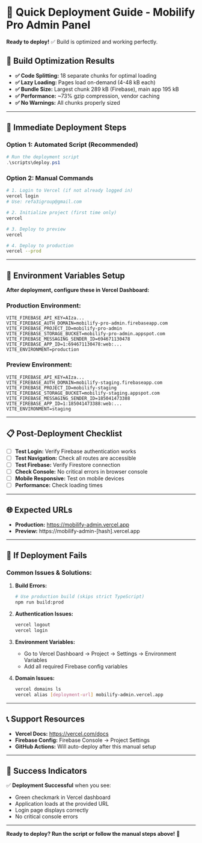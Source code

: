 # 🚀 **Quick Deployment Guide - Mobilify Pro Admin Panel**

**Ready to deploy!** ✅ Build is optimized and working perfectly.

## **🎯 Build Optimization Results**
- **✅ Code Splitting:** 18 separate chunks for optimal loading
- **✅ Lazy Loading:** Pages load on-demand (4-48 kB each)
- **✅ Bundle Size:** Largest chunk 289 kB (Firebase), main app 195 kB
- **✅ Performance:** ~73% gzip compression, vendor caching
- **✅ No Warnings:** All chunks properly sized

---

## **🎯 Immediate Deployment Steps**

### **Option 1: Automated Script (Recommended)**

```powershell
# Run the deployment script
.\scripts\deploy.ps1
```

### **Option 2: Manual Commands**

```bash
# 1. Login to Vercel (if not already logged in)
vercel login
# Use: refa3igroup@gmail.com

# 2. Initialize project (first time only)
vercel

# 3. Deploy to preview
vercel

# 4. Deploy to production
vercel --prod
```

---

## **🔧 Environment Variables Setup**

**After deployment, configure these in Vercel Dashboard:**

### **Production Environment:**
```
VITE_FIREBASE_API_KEY=AIza...
VITE_FIREBASE_AUTH_DOMAIN=mobilify-pro-admin.firebaseapp.com
VITE_FIREBASE_PROJECT_ID=mobilify-pro-admin
VITE_FIREBASE_STORAGE_BUCKET=mobilify-pro-admin.appspot.com
VITE_FIREBASE_MESSAGING_SENDER_ID=694671130478
VITE_FIREBASE_APP_ID=1:694671130478:web:...
VITE_ENVIRONMENT=production
```

### **Preview Environment:**
```
VITE_FIREBASE_API_KEY=AIza...
VITE_FIREBASE_AUTH_DOMAIN=mobilify-staging.firebaseapp.com
VITE_FIREBASE_PROJECT_ID=mobilify-staging
VITE_FIREBASE_STORAGE_BUCKET=mobilify-staging.appspot.com
VITE_FIREBASE_MESSAGING_SENDER_ID=185041473388
VITE_FIREBASE_APP_ID=1:185041473388:web:...
VITE_ENVIRONMENT=staging
```

---

## **📋 Post-Deployment Checklist**

- [ ] **Test Login:** Verify Firebase authentication works
- [ ] **Test Navigation:** Check all routes are accessible
- [ ] **Test Firebase:** Verify Firestore connection
- [ ] **Check Console:** No critical errors in browser console
- [ ] **Mobile Responsive:** Test on mobile devices
- [ ] **Performance:** Check loading times

---

## **🌐 Expected URLs**

- **Production:** https://mobilify-admin.vercel.app
- **Preview:** https://mobilify-admin-[hash].vercel.app

---

## **🚨 If Deployment Fails**

### **Common Issues & Solutions:**

1. **Build Errors:**
   ```bash
   # Use production build (skips strict TypeScript)
   npm run build:prod
   ```

2. **Authentication Issues:**
   ```bash
   vercel logout
   vercel login
   ```

3. **Environment Variables:**
   - Go to Vercel Dashboard → Project → Settings → Environment Variables
   - Add all required Firebase config variables

4. **Domain Issues:**
   ```bash
   vercel domains ls
   vercel alias [deployment-url] mobilify-admin.vercel.app
   ```

---

## **📞 Support Resources**

- **Vercel Docs:** https://vercel.com/docs
- **Firebase Config:** Firebase Console → Project Settings
- **GitHub Actions:** Will auto-deploy after this manual setup

---

## **🎉 Success Indicators**

✅ **Deployment Successful** when you see:
- Green checkmark in Vercel dashboard
- Application loads at the provided URL
- Login page displays correctly
- No critical console errors

---

**Ready to deploy? Run the script or follow the manual steps above!** 🚀
